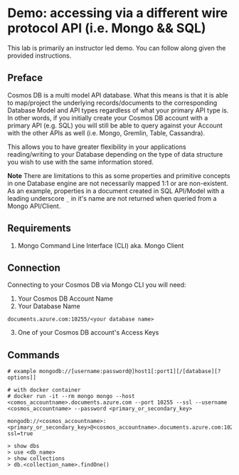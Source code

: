 # Demo: accessing via a different wire protocol API (i.e. Mongo && SQL)

This lab is primarily an instructor led demo.  You can follow along given the provided instructions.

## Preface

Cosmos DB is a multi model API database.  What this means is that it is able to map/project the underlying records/documents to the corresponding Database Model and API types regardless of what your primary API type is.  In other words, if you initially create your Cosmos DB account with a primary API (e.g. SQL) you will still be able to query against your Account with the other APIs as well (i.e. Mongo, Gremlin, Table, Cassandra).

This allows you to have greater flexibility in your applications reading/writing to your Database depending on the type of data structure you wish to use with the same information stored.

**Note** There are limitations to this as some properties and primitive concepts in one Database engine are not necessarily mapped 1:1 or are non-existent.  As an example, properties in a document created in SQL API/Model with a leading underscore ``_`` in it's name are not returned when queried from a Mongo API/Client.

## Requirements
1. Mongo Command Line Interface (CLI) aka. Mongo Client

## Connection

Connecting to your Cosmos DB via Mongo CLI you will need:
1. Your Cosmos DB Account Name
2. Your Database Name
```
documents.azure.com:10255/<your database name>
```
3. One of your Cosmos DB account's Access Keys

## Commands

```shell
# example mongodb://[username:password@]host1[:port1][/[database][?options]]

# with docker container
# docker run -it --rm mongo mongo --host <comos_accountname>.documents.azure.com --port 10255 --ssl --username <cosmos_accountname> --password <primary_or_secondary_key>

mongodb://<cosmos_accountname>:<primary_or_secondary_key>@<cosmos_accountname>.documents.azure.com:10255/<database_name>?ssl=true

> show dbs
> use <db_name>
> show collections
> db.<collection_name>.findOne()
```